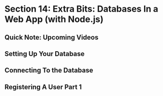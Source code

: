 # Section 14: Extra Bits: Databases In a Web App (with Node.js)

## Quick Note: Upcoming Videos 

## Setting Up Your Database 

## Connecting To the Database 

## Registering A User Part 1 